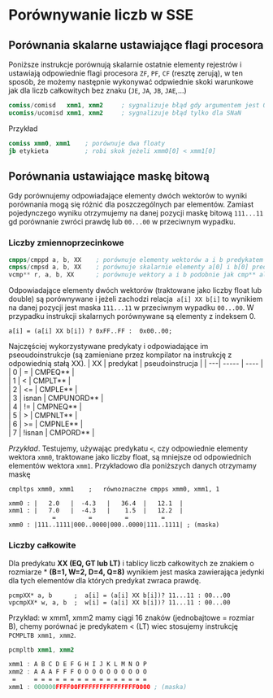 # Porównywanie liczb w SSE

## Porównania skalarne ustawiające flagi procesora

Poniższe instrukcje porównują skalarnie ostatnie elementy rejestrów i ustawiają odpowiednie flagi procesora `ZF`, `PF`, `CF`  (resztę zerują),
w ten sposób, że możemy następnie wykonywać odpwiednie skoki warunkowe jak dla liczb całkowitych bez znaku (`JE`, `JA`, `JB`, `JAE`,...)
```nasm
comiss/comisd   xmm1, xmm2     ; sygnalizuje błąd gdy argumentem jest QNaN lub SNaN
ucomiss/ucomisd xmm1, xmm2     ; sygnalizuje błąd tylko dla SNaN
```

Przykład
```nasm
comiss xmm0, xmm1    ; porównuje dwa floaty
jb etykieta          ; robi skok jeżeli xmm0[0] < xmm1[0]
```

## Porównania ustawiające maskę bitową
Gdy porównujemy odpowiadające elementy dwóch wektorów to wyniki porównania mogą się różnić dla poszczególnych par elementów.
Zamiast pojedynczego wyniku otrzymujemy na danej pozycji maskę bitową `111...11` gd porównanie zwróci prawdę lub `00...00` w przeciwnym wypadku.

### Liczby zmiennoprzecinkowe
```nasm
cmpps/cmppd a, b, XX    ; porównuje elementy wektorów a i b predykatem XX, maskę zapisuje w a
cmpss/cmpsd a, b, XX    ; porównuje skalarnie elementy a[0] i b[0] predykatem XX
vcmp** r, a, b, XX      ; porównuje wektory a i b podobnie jak cmp** ale maskę zapisuje w r  
```
Odpowiadające elementy dwóch wektorów (traktowane jako liczby float lub double) są porównywane i jeżeli zachodzi relacja  `a[i] XX b[i]` to wynikiem na danej pozycji jest maska `111...11` w przeciwnym wypadku `00...00`.  W przypadku instrukcji skalarnych porównywane są elementy z indeksem 0. 
```
a[i] = (a[i] XX b[i]) ? 0xFF..FF :  0x00..00;
```

Najczęściej wykorzystywane predykaty i odpowiadające im pseoudoinstrukcje (są zamieniane przez kompilator na instrukcję z odpowiednią stałą XX).
| XX | predykat | pseudoinstrucja |
| ---| -----    |  ----           |  
|  0 |  =       | CMPEQ**         |    
|  1 |  <       | CMPLT**         |    
|  2 |  <=      | CMPLE**         |    
|  3 |  isnan   | CMPUNORD**      |    
|  4 |  !=      | CMPNEQ**        |    
|  5 |  >       | CMPNLT**        |    
|  6 |  >=      | CMPNLE**        |    
|  7 |  !isnan  | CMPORD**        |    

*Przykład*. Testujemy, używając predykatu `<`, czy odpowiednie elementy wektora `xmm0`, traktowane jako liczby float, 
są mniejsze od odpowiednich elementów wektora `xmm1`. 
Przykładowo dla poniższych danych otrzymamy maskę
```
cmpltps xmm0, xmm1    ;   równoznaczne cmpps xmm0, xmm1, 1

xmm0 : |   2.0   |  -4.3   |   36.4  |   12.1  |
xmm1 : |   7.0   |  -4.3   |    1.5  |   12.2  | 
            =         =         =         =
xmm0 : |111..1111|000..0000|000..0000|111..1111| ; (maska)
```

### Liczby całkowite 

Dla predykatu **XX (EQ, GT lub LT)** i tablicy liczb całkowitych ze znakiem o rozmiarze * **(B=1, W=2, D=4, Q=8)** 
wynikiem jest maska zawierająca jedynki dla tych elementów dla których predykat zwraca prawdę. 
```
pcmpXX* a, b      ;  a[i] = (a[i] XX b[i])? 11...11 : 00...00     
vpcmpXX* w, a, b  ;  w[i] = (a[i] XX b[i])? 11...11 : 00...00
``` 

Przykład: w xmm1, xmm2 mamy ciągi 16 znaków (jednobajtowe = rozmiar B), chemy porównać je predykatem < (LT) wiec stosujemy instrukcję `PCMPLTB xmm1, xmm2`.
```nasm
pcmpltb xmm1, xmm2

xmm1 : A B C D E F G H I J K L M N O P
xmm2 : A A A F F F O O O O O O O O O O
 =     = = = = = = = = = = = = = = = =
xmm1 : 000000FFFF00FFFFFFFFFFFFFFFF0000 ; (maska)
```
